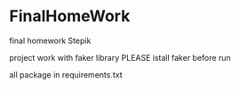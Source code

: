 # FinalHomeWork
final homework Stepik

project work with faker library
PLEASE istall faker before run

all package in requirements.txt
